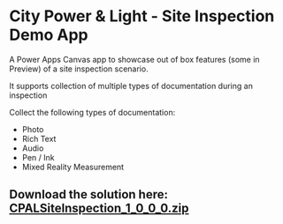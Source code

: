 # City Power & Light - Site Inspection Demo App

A Power Apps Canvas app to showcase out of box features (some in Preview) of a site inspection scenario.

It supports collection of multiple types of documentation during an inspection

Collect the following types of documentation:
* Photo
* Rich Text
* Audio
* Pen / Ink
* Mixed Reality Measurement

## Download the solution here: [CPALSiteInspection_1_0_0_0.zip](https://github.com/jenschristianschroder/Site-Inspection-Canvas-App/files/5286965/CPALSiteInspection_1_0_0_0.zip)


